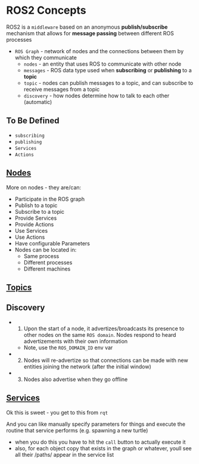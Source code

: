 # ROS2 Concepts

ROS2 is a `middleware` based on an anonymous **publish/subscribe** mechanism that allows for **message passing** between different ROS processes

- `ROS Graph` - network of nodes and the connections between them by which they communicate
  - `nodes` - an entity that uses ROS to communicate with other node
  - `messages` - ROS data type used when **subscribing** or **publishing** to a **topic**
  - `topic` - nodes can publish messages to a topic, and can subscribe to receive messages from a topic
  - `discovery` - how nodes determine how to talk to each other (automatic)

## To Be Defined

- `subscribing`
- `publishing`
- `Services`
- `Actions`

## [Nodes](./NODES.md)

More on nodes - they are/can:

- Participate in the ROS graph
- Publish to a topic
- Subscribe to a topic
- Provide Services
- Provide Actions
- Use Services
- Use Actions
- Have configurable Parameters
- Nodes can be located in:
  - Same process
  - Different processes
  - Different machines

## [Topics](./TOPICS.md)

## Discovery

- 1. Upon the start of a node, it advertizes/broadcasts its presence to other nodes on the same `ROS domain`. Nodes respond to heard advertizements with their own information
  - Note, use the `ROS_DOMAIN_ID` env var
- 2. Nodes will re-advertize so that connections can be made with new entities joining the network (after the initial window)
- 3. Nodes also advertise when they go offline

## [Services](./SERVICES.md)

Ok this is sweet - you get to this from `rqt`

And you can like manually specify parameters for things and execute the routine that service performs (e.g. spawning a new turtle)

- when you do this you have to hit the `call` button to actually execute it
- also, for each object copy that exists in the graph or whatever, youll see all their /paths/ appear in the service list
